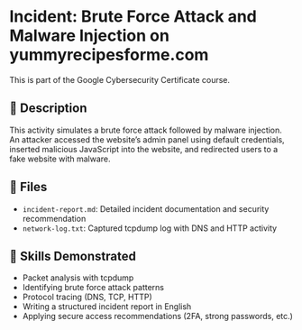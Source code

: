 # Incident: Brute Force Attack and Malware Injection on yummyrecipesforme.com

This is part of the Google Cybersecurity Certificate course.

## 📄 Description

This activity simulates a brute force attack followed by malware injection. An attacker accessed the website’s admin panel using default credentials, inserted malicious JavaScript into the website, and redirected users to a fake website with malware.

## 📁 Files

- `incident-report.md`: Detailed incident documentation and security recommendation
- `network-log.txt`: Captured tcpdump log with DNS and HTTP activity

## 🧠 Skills Demonstrated

- Packet analysis with tcpdump
- Identifying brute force attack patterns
- Protocol tracing (DNS, TCP, HTTP)
- Writing a structured incident report in English
- Applying secure access recommendations (2FA, strong passwords, etc.)

